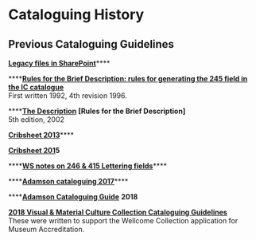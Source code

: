 # Cataloguing History

## Previous Cataloguing Guidelines

[**Legacy files in SharePoint**](https://wellcomecloud.sharepoint.com/:f:/r/sites/wc2/cr/Legacy%20Files/Collections%20Information/Iconographic%20Cataloguing%20legacy%20docs?csf=1&web=1&e=B7cvvH)\*\*\*\*

\*\*\*\*[**Rules for the Brief Description: rules for generating the 245 field in the IC catalogue**](https://wellcomecloud.sharepoint.com/:w:/r/sites/wc2/cr/ci/Cataloging/Visual%20%26%20material%20culture/Visual%20%26%20material%20culture%20cataloguing%20guidelines%20%28version%20history%29/Pre2018%20Visual%20%26%20Material%20Cataloguing/Rules245%20April%201996.doc?d=w91baad49267744c9ae540f8d0e888794&csf=1&web=1&e=gOJhBr)  
First written 1992, 4th revision 1996.

\*\*\*\*[**The Description**](https://wellcomecloud.sharepoint.com/:w:/r/sites/wc2/cr/ci/Cataloging/Visual%20%26%20material%20culture/Visual%20%26%20material%20culture%20cataloguing%20guidelines%20%28version%20history%29/Pre2018%20Visual%20%26%20Material%20Cataloguing/Wellcome%20Library%20Iconographic%20Collections.docx?d=wc085bba070914f07950522da8b202ff3&csf=1&web=1&e=al9KmS) **\[Rules for the Brief Description\]**  
5th edition, 2002

[**Cribsheet 2013**](https://wellcomecloud.sharepoint.com/:w:/r/sites/wc2/cr/ci/Cataloging/Visual%20%26%20material%20culture/Visual%20%26%20material%20culture%20cataloguing%20guidelines%20%28version%20history%29/Pre2018%20Visual%20%26%20Material%20Cataloguing/crib2013.doc?d=w9a8c72c85f0046c29e17ee379e4ff405&csf=1&web=1&e=1PoZyM)\*\*\*\*

[**Cribsheet 201**](https://wellcomecloud.sharepoint.com/:w:/r/sites/wc2/cr/ci/Cataloging/Visual%20%26%20material%20culture/Visual%20%26%20material%20culture%20cataloguing%20guidelines%20%28version%20history%29/Pre2018%20Visual%20%26%20Material%20Cataloguing/crib2015.doc?d=wbafeddcb459c4fec9c91fac5113d4b7a&csf=1&web=1&e=HciiWl#)**5**

\*\*\*\*[**WS notes on 246 & 415 Lettering fields**](https://wellcomecloud.sharepoint.com/:w:/r/sites/wc2/cr/ci/Cataloging/Visual%20%26%20material%20culture/Visual%20%26%20material%20culture%20cataloguing%20guidelines%20%28version%20history%29/Pre2018%20Visual%20%26%20Material%20Cataloguing/246%20and%20514%20Lettering.doc?d=w33b7a715c53d4739bd2c47558c712352&csf=1&web=1&e=cUeFME)\*\*\*\*

\*\*\*\*[**Adamson cataloguing 2017**](https://wellcomecloud.sharepoint.com/:w:/r/sites/wc2/cr/ci/Cataloging/Visual%20%26%20material%20culture/Visual%20%26%20material%20culture%20cataloguing%20guidelines%20%28version%20history%29/Pre2018%20Visual%20%26%20Material%20Cataloguing/Cataloguing%20Adamson.docx?d=wa4f4a9bd22e04cfc8bb6de7066574bed&csf=1&web=1&e=ekr1XG)\*\*\*\*

\*\*\*\*[**Adamson Cataloguing Guide**](https://wellcomecloud.sharepoint.com/:w:/r/sites/wc2/cr/ci/Cataloging/Visual%20%26%20material%20culture/Visual%20%26%20material%20culture%20cataloguing%20guidelines%20%28version%20history%29/Pre2018%20Visual%20%26%20Material%20Cataloguing/Adamson%20Cataloguing%20Guide.docx?d=wcc7023adf0b945bd8242515d49ed07f2&csf=1&web=1&e=EQ5bCr) **2018**

[**2018 Visual & Material Culture Collection Cataloguing Guidelines**](https://wellcomecloud.sharepoint.com/:w:/r/sites/wc2/cr/ci/Cataloging/Visual%20%26%20material%20culture/Visual%20%26%20material%20culture%20cataloguing%20guidelines%20%28version%20history%29/VisualMaterialCataloguing_v1.0.docx?d=w390cede3bea649aa9b7214f5a3bbd18f&csf=1&web=1&e=RWli6S)  
These were written to support the Wellcome Collection application for Museum Accreditation.

